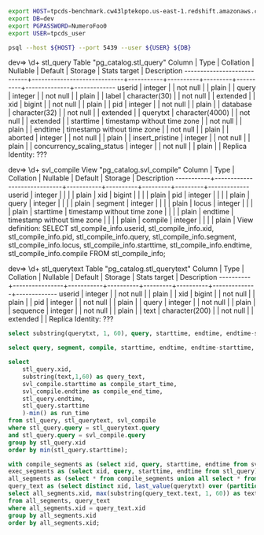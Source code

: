 
```sh
export HOST=tpcds-benchmark.cw43lptekopo.us-east-1.redshift.amazonaws.com
export DB=dev
export PGPASSWORD=NumeroFoo0
export USER=tpcds_user

psql --host ${HOST} --port 5439 --user ${USER} ${DB}
```


dev=> \d+ stl_query
                                                   Table "pg_catalog.stl_query"
           Column           |            Type             | Collation | Nullable | Default | Storage  | Stats target | Description 
----------------------------+-----------------------------+-----------+----------+---------+----------+--------------+-------------
 userid                     | integer                     |           | not null |         | plain    |              | 
 query                      | integer                     |           | not null |         | plain    |              | 
 label                      | character(30)               |           | not null |         | extended |              | 
 xid                        | bigint                      |           | not null |         | plain    |              | 
 pid                        | integer                     |           | not null |         | plain    |              | 
 database                   | character(32)               |           | not null |         | extended |              | 
 querytxt                   | character(4000)             |           | not null |         | extended |              | 
 starttime                  | timestamp without time zone |           | not null |         | plain    |              | 
 endtime                    | timestamp without time zone |           | not null |         | plain    |              | 
 aborted                    | integer                     |           | not null |         | plain    |              | 
 insert_pristine            | integer                     |           | not null |         | plain    |              | 
 concurrency_scaling_status | integer                     |           | not null |         | plain    |              | 
Replica Identity: ???

dev=> \d+ svl_compile
                                  View "pg_catalog.svl_compile"
  Column   |            Type             | Collation | Nullable | Default | Storage | Description 
-----------+-----------------------------+-----------+----------+---------+---------+-------------
 userid    | integer                     |           |          |         | plain   | 
 xid       | bigint                      |           |          |         | plain   | 
 pid       | integer                     |           |          |         | plain   | 
 query     | integer                     |           |          |         | plain   | 
 segment   | integer                     |           |          |         | plain   | 
 locus     | integer                     |           |          |         | plain   | 
 starttime | timestamp without time zone |           |          |         | plain   | 
 endtime   | timestamp without time zone |           |          |         | plain   | 
 compile   | integer                     |           |          |         | plain   | 
View definition:
 SELECT stl_compile_info.userid, stl_compile_info.xid, stl_compile_info.pid, stl_compile_info.query, stl_compile_info.segment, stl_compile_info.locus, stl_compile_info.starttime, stl_compile_info.endtime, stl_compile_info.compile
   FROM stl_compile_info;


dev=> \d+ stl_querytext
                                  Table "pg_catalog.stl_querytext"
  Column  |      Type      | Collation | Nullable | Default | Storage  | Stats target | Description 
----------+----------------+-----------+----------+---------+----------+--------------+-------------
 userid   | integer        |           | not null |         | plain    |              | 
 xid      | bigint         |           | not null |         | plain    |              | 
 pid      | integer        |           | not null |         | plain    |              | 
 query    | integer        |           | not null |         | plain    |              | 
 sequence | integer        |           | not null |         | plain    |              | 
 text     | character(200) |           | not null |         | extended |              | 
Replica Identity: ???

```sql
select substring(querytxt, 1, 60), query, starttime, endtime, endtime-starttime, max(endtime) over () - min(starttime) over () from stl_query where xid = 21006 order by query;

select query, segment, compile, starttime, endtime, endtime-starttime, max(endtime) over () - min(starttime) over () from svl_compile where xid = 21006 order by query;

select
    stl_query.xid,
    substring(text,1,60) as query_text,
    svl_compile.starttime as compile_start_time,
    svl_compile.endtime as compile_end_time,
    stl_query.endtime,
    stl_query.starttime
    )-min() as run_time
from stl_query, stl_querytext, svl_compile
where stl_query.query = stl_querytext.query
and stl_query.query = svl_compile.query
group by stl_query.xid
order by min(stl_query.starttime);

with compile_segments as (select xid, query, starttime, endtime from svl_compile),
exec_segments as (select xid, query, starttime, endtime from stl_query),
all_segments as (select * from compile_segments union all select * from exec_segments),
query_text as (select distinct xid, last_value(querytxt) over (partition by xid order by query rows between unbounded preceding and unbounded following) as text from stl_query)
select all_segments.xid, max(substring(query_text.text, 1, 60)) as text, max(endtime)-min(starttime)
from all_segments, query_text 
where all_segments.xid = query_text.xid
group by all_segments.xid 
order by all_segments.xid;
```
